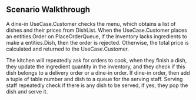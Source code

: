 ## Scenario Walkthrough
A dine-in UseCase.Customer checks the menu, which obtains a list of dishes and their prices from DishList. When the UseCase.Customer
places an entities.Order on PlaceOrderQueue, if the Inventory lacks ingredients to make a entities.Dish, then the order is rejected.
Otherwise, the total price is calculated and returned to the UseCase.Customer.

The kitchen will repeatedly ask for orders to cook, when they finish a dish, they update the ingredient quantity in
the inventory, and they check if this dish belongs to a delivery order or a dine-in order. If dine-in order, then add
a tuple of table number and dish to a queue for the serving staff. Serving staff repeatedly check if there is any
dish to be served, if yes, they pop the dish and serve it.  